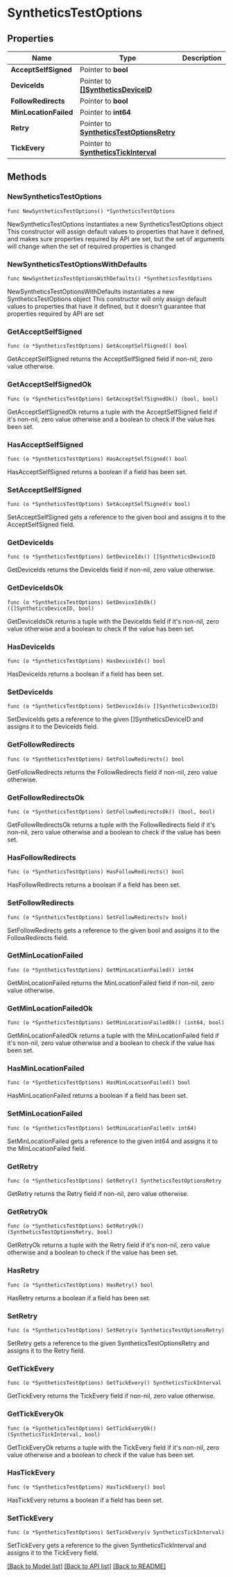 # SyntheticsTestOptions

## Properties

Name | Type | Description | Notes
------------ | ------------- | ------------- | -------------
**AcceptSelfSigned** | Pointer to **bool** |  | [optional] 
**DeviceIds** | Pointer to [**[]SyntheticsDeviceID**](SyntheticsDeviceID.md) |  | [optional] 
**FollowRedirects** | Pointer to **bool** |  | [optional] 
**MinLocationFailed** | Pointer to **int64** |  | [optional] 
**Retry** | Pointer to [**SyntheticsTestOptionsRetry**](SyntheticsTestOptions_retry.md) |  | [optional] 
**TickEvery** | Pointer to [**SyntheticsTickInterval**](SyntheticsTickInterval.md) |  | [optional] 

## Methods

### NewSyntheticsTestOptions

`func NewSyntheticsTestOptions() *SyntheticsTestOptions`

NewSyntheticsTestOptions instantiates a new SyntheticsTestOptions object
This constructor will assign default values to properties that have it defined,
and makes sure properties required by API are set, but the set of arguments
will change when the set of required properties is changed

### NewSyntheticsTestOptionsWithDefaults

`func NewSyntheticsTestOptionsWithDefaults() *SyntheticsTestOptions`

NewSyntheticsTestOptionsWithDefaults instantiates a new SyntheticsTestOptions object
This constructor will only assign default values to properties that have it defined,
but it doesn't guarantee that properties required by API are set

### GetAcceptSelfSigned

`func (o *SyntheticsTestOptions) GetAcceptSelfSigned() bool`

GetAcceptSelfSigned returns the AcceptSelfSigned field if non-nil, zero value otherwise.

### GetAcceptSelfSignedOk

`func (o *SyntheticsTestOptions) GetAcceptSelfSignedOk() (bool, bool)`

GetAcceptSelfSignedOk returns a tuple with the AcceptSelfSigned field if it's non-nil, zero value otherwise
and a boolean to check if the value has been set.

### HasAcceptSelfSigned

`func (o *SyntheticsTestOptions) HasAcceptSelfSigned() bool`

HasAcceptSelfSigned returns a boolean if a field has been set.

### SetAcceptSelfSigned

`func (o *SyntheticsTestOptions) SetAcceptSelfSigned(v bool)`

SetAcceptSelfSigned gets a reference to the given bool and assigns it to the AcceptSelfSigned field.

### GetDeviceIds

`func (o *SyntheticsTestOptions) GetDeviceIds() []SyntheticsDeviceID`

GetDeviceIds returns the DeviceIds field if non-nil, zero value otherwise.

### GetDeviceIdsOk

`func (o *SyntheticsTestOptions) GetDeviceIdsOk() ([]SyntheticsDeviceID, bool)`

GetDeviceIdsOk returns a tuple with the DeviceIds field if it's non-nil, zero value otherwise
and a boolean to check if the value has been set.

### HasDeviceIds

`func (o *SyntheticsTestOptions) HasDeviceIds() bool`

HasDeviceIds returns a boolean if a field has been set.

### SetDeviceIds

`func (o *SyntheticsTestOptions) SetDeviceIds(v []SyntheticsDeviceID)`

SetDeviceIds gets a reference to the given []SyntheticsDeviceID and assigns it to the DeviceIds field.

### GetFollowRedirects

`func (o *SyntheticsTestOptions) GetFollowRedirects() bool`

GetFollowRedirects returns the FollowRedirects field if non-nil, zero value otherwise.

### GetFollowRedirectsOk

`func (o *SyntheticsTestOptions) GetFollowRedirectsOk() (bool, bool)`

GetFollowRedirectsOk returns a tuple with the FollowRedirects field if it's non-nil, zero value otherwise
and a boolean to check if the value has been set.

### HasFollowRedirects

`func (o *SyntheticsTestOptions) HasFollowRedirects() bool`

HasFollowRedirects returns a boolean if a field has been set.

### SetFollowRedirects

`func (o *SyntheticsTestOptions) SetFollowRedirects(v bool)`

SetFollowRedirects gets a reference to the given bool and assigns it to the FollowRedirects field.

### GetMinLocationFailed

`func (o *SyntheticsTestOptions) GetMinLocationFailed() int64`

GetMinLocationFailed returns the MinLocationFailed field if non-nil, zero value otherwise.

### GetMinLocationFailedOk

`func (o *SyntheticsTestOptions) GetMinLocationFailedOk() (int64, bool)`

GetMinLocationFailedOk returns a tuple with the MinLocationFailed field if it's non-nil, zero value otherwise
and a boolean to check if the value has been set.

### HasMinLocationFailed

`func (o *SyntheticsTestOptions) HasMinLocationFailed() bool`

HasMinLocationFailed returns a boolean if a field has been set.

### SetMinLocationFailed

`func (o *SyntheticsTestOptions) SetMinLocationFailed(v int64)`

SetMinLocationFailed gets a reference to the given int64 and assigns it to the MinLocationFailed field.

### GetRetry

`func (o *SyntheticsTestOptions) GetRetry() SyntheticsTestOptionsRetry`

GetRetry returns the Retry field if non-nil, zero value otherwise.

### GetRetryOk

`func (o *SyntheticsTestOptions) GetRetryOk() (SyntheticsTestOptionsRetry, bool)`

GetRetryOk returns a tuple with the Retry field if it's non-nil, zero value otherwise
and a boolean to check if the value has been set.

### HasRetry

`func (o *SyntheticsTestOptions) HasRetry() bool`

HasRetry returns a boolean if a field has been set.

### SetRetry

`func (o *SyntheticsTestOptions) SetRetry(v SyntheticsTestOptionsRetry)`

SetRetry gets a reference to the given SyntheticsTestOptionsRetry and assigns it to the Retry field.

### GetTickEvery

`func (o *SyntheticsTestOptions) GetTickEvery() SyntheticsTickInterval`

GetTickEvery returns the TickEvery field if non-nil, zero value otherwise.

### GetTickEveryOk

`func (o *SyntheticsTestOptions) GetTickEveryOk() (SyntheticsTickInterval, bool)`

GetTickEveryOk returns a tuple with the TickEvery field if it's non-nil, zero value otherwise
and a boolean to check if the value has been set.

### HasTickEvery

`func (o *SyntheticsTestOptions) HasTickEvery() bool`

HasTickEvery returns a boolean if a field has been set.

### SetTickEvery

`func (o *SyntheticsTestOptions) SetTickEvery(v SyntheticsTickInterval)`

SetTickEvery gets a reference to the given SyntheticsTickInterval and assigns it to the TickEvery field.


[[Back to Model list]](../README.md#documentation-for-models) [[Back to API list]](../README.md#documentation-for-api-endpoints) [[Back to README]](../README.md)


